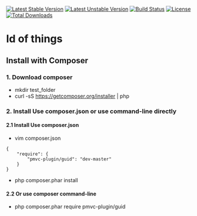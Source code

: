 [![Latest Stable Version](https://poser.pugx.org/pmvc-plugin/guid/v/stable)](https://packagist.org/packages/pmvc-plugin/guid) 
[![Latest Unstable Version](https://poser.pugx.org/pmvc-plugin/guid/v/unstable)](https://packagist.org/packages/pmvc-plugin/guid) 
[![Build Status](https://travis-ci.org/pmvc-plugin/guid.svg?branch=master)](https://travis-ci.org/pmvc-plugin/guid)
[![License](https://poser.pugx.org/pmvc-plugin/guid/license)](https://packagist.org/packages/pmvc-plugin/guid)
[![Total Downloads](https://poser.pugx.org/pmvc-plugin/guid/downloads)](https://packagist.org/packages/pmvc-plugin/guid) 

Id of things  
===============

## Install with Composer
### 1. Download composer
   * mkdir test_folder
   * curl -sS https://getcomposer.org/installer | php

### 2. Install Use composer.json or use command-line directly
#### 2.1 Install Use composer.json
   * vim composer.json
```
{
    "require": {
        "pmvc-plugin/guid": "dev-master"
    }
}
```
   * php composer.phar install

#### 2.2 Or use composer command-line
   * php composer.phar require pmvc-plugin/guid

